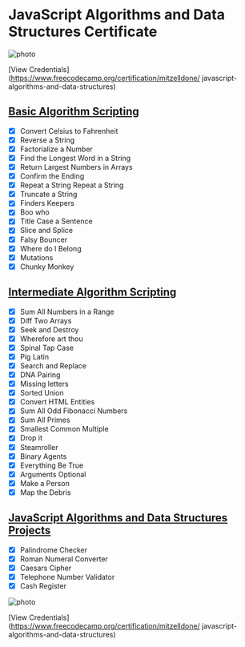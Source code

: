 # JavaScript Algorithms and Data Structures Certificate

![photo](https://github.com/augini/javascript-algorithms-certification-freecodecamp/blob/master/certificate.PNG)

[View Credentials](https://www.freecodecamp.org/certification/mitzelldone/ javascript-algorithms-and-data-structures)

## [Basic Algorithm Scripting](https://www.freecodecamp.org/learn/javascript-algorithms-and-data-structures/#basic-algorithm-scripting)

- [x] Convert Celsius to Fahrenheit
- [x] Reverse a String
- [x] Factorialize a Number
- [x] Find the Longest Word in a String
- [x] Return Largest Numbers in Arrays
- [x] Confirm the Ending
- [x] Repeat a String Repeat a String
- [x] Truncate a String
- [x] Finders Keepers
- [x] Boo who
- [x] Title Case a Sentence
- [x] Slice and Splice
- [x] Falsy Bouncer
- [x] Where do I Belong
- [x] Mutations
- [x] Chunky Monkey

## [Intermediate Algorithm Scripting](https://www.freecodecamp.org/learn/javascript-algorithms-and-data-structures/#intermediate-algorithm-scripting)

- [x] Sum All Numbers in a Range
- [x] Diff Two Arrays
- [x] Seek and Destroy
- [x] Wherefore art thou
- [x] Spinal Tap Case
- [x] Pig Latin
- [x] Search and Replace
- [x] DNA Pairing
- [x] Missing letters
- [x] Sorted Union
- [x] Convert HTML Entities
- [x] Sum All Odd Fibonacci Numbers
- [x] Sum All Primes
- [x] Smallest Common Multiple
- [x] Drop it
- [x] Steamroller
- [x] Binary Agents
- [x] Everything Be True
- [x] Arguments Optional
- [x] Make a Person
- [x] Map the Debris

## [JavaScript Algorithms and Data Structures Projects](https://www.freecodecamp.org/learn/javascript-algorithms-and-data-structures/#javascript-algorithms-and-data-structures-projects)

- [x] Palindrome Checker
- [x] Roman Numeral Converter
- [x] Caesars Cipher
- [x] Telephone Number Validator
- [x] Cash Register

![photo](https://github.com/augini/javascript-algorithms-certification-freecodecamp/blob/master/certificate.PNG)

[View Credentials](https://www.freecodecamp.org/certification/mitzelldone/ javascript-algorithms-and-data-structures)
